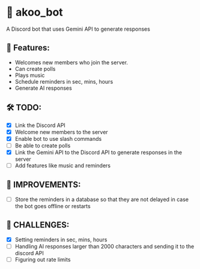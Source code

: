 # 🤖 akoo_bot
A Discord bot that uses Gemini API to generate responses

## 📌 Features:
- Welcomes new members who join the server.
- Can create polls
- Plays music
- Schedule reminders in sec, mins, hours
- Generate AI responses

## 🛠️ TODO:
- [x] Link the Discord API
- [x] Welcome new members to the server
- [x] Enable bot to use slash commands 
- [ ] Be able to create polls
- [x] Link the Gemini API to the Discord API to generate responses in the server
- [ ] Add features like music and reminders

## 🚀 IMPROVEMENTS:
- [ ] Store the reminders in a database so that they are not delayed in case the bot goes offline or restarts

## 🎯 CHALLENGES:
- [x] Setting reminders in sec, mins, hours
- [ ] Handling AI responses larger than 2000 characters and sending it to the discord API
- [ ] Figuring out rate limits
